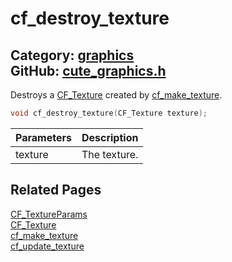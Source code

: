 [](../header.md ':include')

# cf_destroy_texture

Category: [graphics](https://github.com/RandyGaul/cute_framework/blob/master/docs/api_reference?id=graphics)  
GitHub: [cute_graphics.h](https://github.com/RandyGaul/cute_framework/blob/master/include/cute_graphics.h)  
---

Destroys a [CF_Texture](https://github.com/RandyGaul/cute_framework/blob/master/docs/graphics/cf_texture.md) created by [cf_make_texture](https://github.com/RandyGaul/cute_framework/blob/master/docs/graphics/cf_make_texture.md).

```cpp
void cf_destroy_texture(CF_Texture texture);
```

Parameters | Description
--- | ---
texture | The texture.

## Related Pages

[CF_TextureParams](https://github.com/RandyGaul/cute_framework/blob/master/docs/graphics/cf_textureparams.md)  
[CF_Texture](https://github.com/RandyGaul/cute_framework/blob/master/docs/graphics/cf_texture.md)  
[cf_make_texture](https://github.com/RandyGaul/cute_framework/blob/master/docs/graphics/cf_make_texture.md)  
[cf_update_texture](https://github.com/RandyGaul/cute_framework/blob/master/docs/graphics/cf_update_texture.md)  
